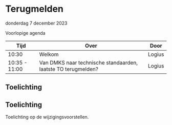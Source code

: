 <!-----------------------------







   Dit bestand wordt automatisch gegenereerd.
   Handmatige toevoegingen worden overschreven.







----------------------------->
# Terugmelden

donderdag 7 december 2023

Voorlopige agenda

|  Tijd          | Over                                                          | Door                       |
|----------------|---------------------------------------------------------------|----------------------------|
|  10:30         | Welkom                                                        | Logius                     |
|  10:35 - 11:00 | Van DMKS naar technische standaarden, laatste TO terugmelden? | Logius                     |

## Toelichting


## Toelichting

Toelichting op de wijzigingsvoorstellen.
